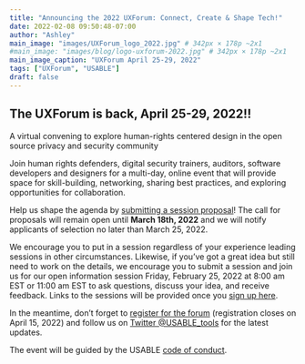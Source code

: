 ```yaml
---
title: "Announcing the 2022 UXForum: Connect, Create & Shape Tech!"
date: 2022-02-08 09:50:48-07:00
author: "Ashley"
main_image: "images/UXForum_logo_2022.jpg" # 342px × 178p ~2x1
#main_image: "images/blog/logo-uxforum-2022.jpg" # 342px × 178p ~2x1
main_image_caption: "UXForum April 25-29, 2022"
tags: ["UXForum", "USABLE"]
draft: false
---
```


## The UXForum is back, April 25-29, 2022!!

A virtual convening to explore human-rights centered design in the open source privacy and security community

Join human rights defenders, digital security trainers, auditors, software developers and designers for a multi-day, online event that will provide space for skill-building, networking, sharing best practices, and exploring opportunities for collaboration.

Help us shape the agenda by [submitting a session proposal](https://forms.gle/u4tpcYA6uexpNUv48)! The call for proposals will remain open until **March 18th, 2022** and we will notify applicants of selection no later than March 25, 2022.

We encourage you to put in a session regardless of your experience leading sessions in other circumstances. Likewise, if you’ve got a great idea but still need to work on the details, we encourage you to submit a session and join us for our open information session Friday, February 25, 2022 at 8:00 am EST or 11:00 am EST to ask questions, discuss your idea, and receive feedback. Links to the sessions will be provided once you [sign up here](https://docs.google.com/forms/d/e/1FAIpQLSdaI5KcWwPFo9wIj3iBUoub6XEr992oGVbZCJES73CVJcYaOw/viewform).

In the meantime, don’t forget to [register for the forum](https://forms.gle/hfD9sG5RkEN7oJLf6) (registration closes on April 15, 2022) and follow us on [Twitter @USABLE_tools](https://twitter.com/USABLE_tools/) for the latest updates.

The event will be guided by the USABLE [code of conduct](https://usable.tools/coc/).
